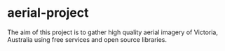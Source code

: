 # aerial-project

The aim of this project is to gather high quality aerial imagery of Victoria, Australia using free services and open source libraries.
